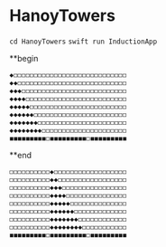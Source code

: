 # HanoyTowers

`cd HanoyTowers`
`swift run InductionApp`

**begin

    ◆◻︎◻︎◻︎◻︎◻︎◻︎◻︎◻︎◻︎◻︎◻︎◻︎◻︎◻︎◻︎◻︎◻︎◻︎◻︎◻︎◻︎◻︎◻︎◻︎◻︎◻︎◻︎◻︎
    ◆◆◻︎◻︎◻︎◻︎◻︎◻︎◻︎◻︎◻︎◻︎◻︎◻︎◻︎◻︎◻︎◻︎◻︎◻︎◻︎◻︎◻︎◻︎◻︎◻︎◻︎◻︎◻︎
    ◆◆◆◻︎◻︎◻︎◻︎◻︎◻︎◻︎◻︎◻︎◻︎◻︎◻︎◻︎◻︎◻︎◻︎◻︎◻︎◻︎◻︎◻︎◻︎◻︎◻︎◻︎◻︎
    ◆◆◆◆◻︎◻︎◻︎◻︎◻︎◻︎◻︎◻︎◻︎◻︎◻︎◻︎◻︎◻︎◻︎◻︎◻︎◻︎◻︎◻︎◻︎◻︎◻︎◻︎◻︎
    ◆◆◆◆◆◻︎◻︎◻︎◻︎◻︎◻︎◻︎◻︎◻︎◻︎◻︎◻︎◻︎◻︎◻︎◻︎◻︎◻︎◻︎◻︎◻︎◻︎◻︎◻︎
    ◆◆◆◆◆◆◻︎◻︎◻︎◻︎◻︎◻︎◻︎◻︎◻︎◻︎◻︎◻︎◻︎◻︎◻︎◻︎◻︎◻︎◻︎◻︎◻︎◻︎◻︎
    ◆◆◆◆◆◆◆◻︎◻︎◻︎◻︎◻︎◻︎◻︎◻︎◻︎◻︎◻︎◻︎◻︎◻︎◻︎◻︎◻︎◻︎◻︎◻︎◻︎◻︎
    ◆◆◆◆◆◆◆◆◻︎◻︎◻︎◻︎◻︎◻︎◻︎◻︎◻︎◻︎◻︎◻︎◻︎◻︎◻︎◻︎◻︎◻︎◻︎◻︎◻︎
    ◼︎◼︎◼︎◼︎◼︎◼︎◼︎◼︎◼︎◻︎◼︎◼︎◼︎◼︎◼︎◼︎◼︎◼︎◼︎◻︎◼︎◼︎◼︎◼︎◼︎◼︎◼︎◼︎◼︎

**end

    ◻︎◻︎◻︎◻︎◻︎◻︎◻︎◻︎◻︎◻︎◆◻︎◻︎◻︎◻︎◻︎◻︎◻︎◻︎◻︎◻︎◻︎◻︎◻︎◻︎◻︎◻︎◻︎◻︎
    ◻︎◻︎◻︎◻︎◻︎◻︎◻︎◻︎◻︎◻︎◆◆◻︎◻︎◻︎◻︎◻︎◻︎◻︎◻︎◻︎◻︎◻︎◻︎◻︎◻︎◻︎◻︎◻︎
    ◻︎◻︎◻︎◻︎◻︎◻︎◻︎◻︎◻︎◻︎◆◆◆◻︎◻︎◻︎◻︎◻︎◻︎◻︎◻︎◻︎◻︎◻︎◻︎◻︎◻︎◻︎◻︎
    ◻︎◻︎◻︎◻︎◻︎◻︎◻︎◻︎◻︎◻︎◆◆◆◆◻︎◻︎◻︎◻︎◻︎◻︎◻︎◻︎◻︎◻︎◻︎◻︎◻︎◻︎◻︎
    ◻︎◻︎◻︎◻︎◻︎◻︎◻︎◻︎◻︎◻︎◆◆◆◆◆◻︎◻︎◻︎◻︎◻︎◻︎◻︎◻︎◻︎◻︎◻︎◻︎◻︎◻︎
    ◻︎◻︎◻︎◻︎◻︎◻︎◻︎◻︎◻︎◻︎◆◆◆◆◆◆◻︎◻︎◻︎◻︎◻︎◻︎◻︎◻︎◻︎◻︎◻︎◻︎◻︎
    ◻︎◻︎◻︎◻︎◻︎◻︎◻︎◻︎◻︎◻︎◆◆◆◆◆◆◆◻︎◻︎◻︎◻︎◻︎◻︎◻︎◻︎◻︎◻︎◻︎◻︎
    ◻︎◻︎◻︎◻︎◻︎◻︎◻︎◻︎◻︎◻︎◆◆◆◆◆◆◆◆◻︎◻︎◻︎◻︎◻︎◻︎◻︎◻︎◻︎◻︎◻︎
    ◼︎◼︎◼︎◼︎◼︎◼︎◼︎◼︎◼︎◻︎◼︎◼︎◼︎◼︎◼︎◼︎◼︎◼︎◼︎◻︎◼︎◼︎◼︎◼︎◼︎◼︎◼︎◼︎◼︎
